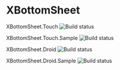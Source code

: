 # XBottomSheet

XBottomSheet.Touch ![Build status](https://build.appcenter.ms/v0.1/apps/2a487f1b-e2e0-470a-8613-691b971bf67e/branches/master/badge)

XBottomSheet.Touch.Sample ![Build status](https://build.appcenter.ms/v0.1/apps/66402bbe-a256-4709-91e3-6a4edeedaa69/branches/master/badge)


XBottomSheet.Droid ![Build status](https://build.appcenter.ms/v0.1/apps/7776b9f9-6d94-46ee-a52b-308a95474f4f/branches/master/badge)

XBottomSheet.Droid.Sample ![Build status](https://build.appcenter.ms/v0.1/apps/a0eaabee-958e-4df9-ad0a-df6810756f96/branches/master/badge)
